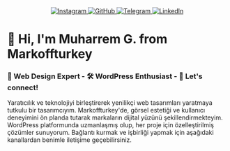 <div align="center">
  <a href="https://www.instagram.com/heymuharrem">
    <img src="https://shields.io/badge/-Instagram-E4405F?style=flat&logo=Instagram&logoColor=white" alt="Instagram"/>
  </a>
  <a href="https://github.com/heymuharrem">
    <img src="https://shields.io/badge/-GitHub-181717?style=flat&logo=GitHub&logoColor=white" alt="GitHub"/>
  </a>
  <a href="https://t.me/heymuharrem">
    <img src="https://shields.io/badge/-Telegram-2CA5E0?style=flat&logo=Telegram&logoColor=white" alt="Telegram"/>
  </a>
  <a href="https://www.linkedin.com/in/gultekinm/">
    <img src="https://shields.io/badge/-LinkedIn-0077B5?style=flat&logo=LinkedIn&logoColor=white" alt="LinkedIn"/>
  </a>
</div>

# 👋 Hi, I'm Muharrem G. from Markoffturkey
### 🎨 Web Design Expert - 🛠️ WordPress Enthusiast - 🚀 Let's connect!
Yaratıcılık ve teknolojiyi birleştirerek yenilikçi web tasarımları yaratmaya tutkulu bir tasarımcıyım. Markoffturkey'de, görsel estetiği ve kullanıcı deneyimini ön planda tutarak markaların dijital yüzünü şekillendirmekteyim. WordPress platformunda uzmanlaşmış olup, her proje için özelleştirilmiş çözümler sunuyorum. Bağlantı kurmak ve işbirliği yapmak için aşağıdaki kanallardan benimle iletişime geçebilirsiniz.

